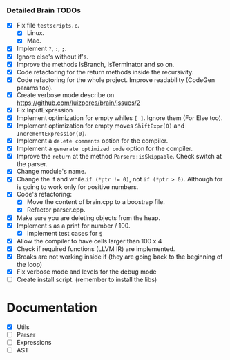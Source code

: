 ### Detailed Brain TODOs

- [x] Fix file ```testscripts.c```.
  - [x] Linux.
  - [x] Mac.
- [x] Implement `?`, `:`, `;`.
- [x] Ignore else's without if's.
- [x] Improve the methods IsBranch, IsTerminator and so on.
- [x] Code refactoring for the return methods inside the recursivity.
- [x] Code refactoring for the whole project. Improve readability (CodeGen params too).
- [x] Create verbose mode describe on https://github.com/luizperes/brain/issues/2
- [x] Fix InputExpression
- [x] Implement optimization for empty whiles `[ ]`. Ignore them (For Else too).
- [x] Implement optimization for empty moves `ShiftExpr(0)` and `IncrementExpression(0)`.
- [x] Implement a `delete comments` option for the compiler.
- [x] Implement a `generate optimized code` option for the compiler.
- [x] Improve the `return` at the method `Parser::isSkippable`. Check switch at the parser.
- [x] Change module's name.
- [x] Change the if and while.`if (*ptr != 0)`, not `if (*ptr > 0)`. Although for is going to work only for positive numbers.
- [x] Code's refactoring:
  - [x] Move the content of brain.cpp to a boostrap file.
  - [x] Refactor parser.cpp.
- [x] Make sure you are deleting objects from the heap.
- [x] Implement `$` as a print for number / 100.
  - [x] Implement test cases for `$`
- [x] Allow the compiler to have cells larger than 100 x 4
- [x] Check if required functions (LLVM IR) are implemented.
- [x] Breaks are not working inside if (they are going back to the beginning of the loop)
- [x] Fix verbose mode and levels for the debug mode
- [ ] Create install script. (remember to install the libs)

# Documentation

- [x] Utils
- [ ] Parser
- [ ] Expressions
- [ ] AST
